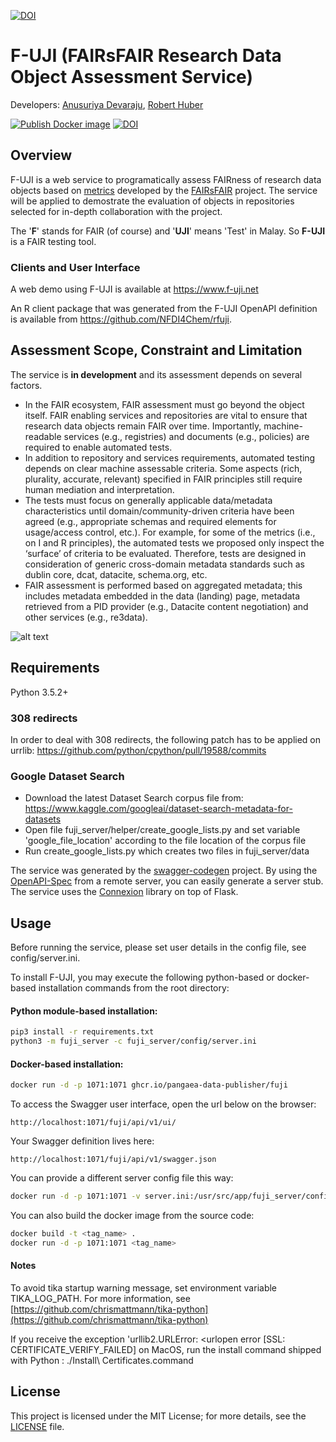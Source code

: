 [![DOI](https://zenodo.org/badge/DOI/10.5281/zenodo.4063720.svg)](https://doi.org/10.5281/zenodo.4063720)

# F-UJI (FAIRsFAIR Research Data Object Assessment Service)
Developers: [Anusuriya Devaraju](mailto:anusuriya.devaraju@googlemail.com), [Robert Huber](mailto:rhuber@marum.de)

[![Publish Docker image](https://github.com/pangaea-data-publisher/fuji/actions/workflows/publish-docker.yml/badge.svg)](https://github.com/pangaea-data-publisher/fuji/actions/workflows/publish-docker.yml)
[![DOI](https://zenodo.org/badge/DOI/10.5281/zenodo.4063720.svg)](https://doi.org/10.5281/zenodo.4063720)


## Overview

F-UJI is a web service to programatically assess FAIRness of research data objects based on [metrics](https://doi.org/10.5281/zenodo.3775793) developed by the [FAIRsFAIR](https://www.fairsfair.eu/) project. 
The service will be applied to demostrate the evaluation of objects in repositories selected for in-depth collaboration with the project.  

The '__F__' stands for FAIR (of course) and '__UJI__' means 'Test' in Malay. So __F-UJI__ is a FAIR testing tool.

### Clients and User Interface

A web demo using F-UJI is available at https://www.f-uji.net

An R client package that was generated from the F-UJI OpenAPI definition is available from https://github.com/NFDI4Chem/rfuji.

## Assessment Scope, Constraint and Limitation
The service is **in development** and its assessment depends on several factors. 
- In the FAIR ecosystem, FAIR assessment must go beyond the object itself. FAIR enabling services and repositories are vital to ensure that research data objects remain FAIR over time. Importantly, machine-readable services (e.g., registries) and documents (e.g., policies) are required to enable automated tests. 
- In addition to repository and services requirements, automated testing depends on clear machine assessable criteria. Some aspects (rich, plurality, accurate, relevant) specified in FAIR principles still require human mediation and interpretation. 
- The tests must focus on generally applicable data/metadata characteristics until domain/community-driven criteria have been agreed (e.g., appropriate schemas and required elements for usage/access control, etc.). For example, for some of the metrics (i.e., on I and R principles), the automated tests we proposed only inspect the ‘surface’ of criteria to be evaluated. Therefore, tests are designed in consideration of generic cross-domain metadata standards such as dublin core, dcat, datacite, schema.org, etc.
- FAIR assessment is performed based on aggregated metadata; this includes metadata embedded in the data (landing) page, metadata retrieved from a PID provider (e.g., Datacite content negotiation) and other services (e.g., re3data).

![alt text](https://github.com/pangaea-data-publisher/fuji/blob/master/fuji_server/static/main.png?raw=true)

## Requirements
Python 3.5.2+

### 308 redirects
In order to deal with 308 redirects, the following patch has to be applied on urrlib:
https://github.com/python/cpython/pull/19588/commits

### Google Dataset Search
* Download the latest Dataset Search corpus file from: https://www.kaggle.com/googleai/dataset-search-metadata-for-datasets
* Open file fuji_server/helper/create_google_lists.py and set variable 'google_file_location' according to the file location of the corpus file
* Run create_google_lists.py which creates two files in fuji_server/data

The service was generated by the [swagger-codegen](https://github.com/swagger-api/swagger-codegen) project. By using the
[OpenAPI-Spec](https://github.com/swagger-api/swagger-core/wiki) from a remote server, you can easily generate a server stub.  
The service uses the [Connexion](https://github.com/zalando/connexion) library on top of Flask.

## Usage
Before running the service, please set user details in the config file, see config/server.ini.

To install F-UJI, you may execute the following python-based or docker-based installation commands from the root directory:

#### Python module-based installation:
```bash
pip3 install -r requirements.txt
python3 -m fuji_server -c fuji_server/config/server.ini
```

#### Docker-based installation:

```bash
docker run -d -p 1071:1071 ghcr.io/pangaea-data-publisher/fuji
```

To access the Swagger  user interface, open the url below on the browser:

```
http://localhost:1071/fuji/api/v1/ui/
```

Your Swagger definition lives here:

```
http://localhost:1071/fuji/api/v1/swagger.json
```

You can provide a different server config file this way:

```bash
docker run -d -p 1071:1071 -v server.ini:/usr/src/app/fuji_server/config/server.ini ghcr.io/pangaea-data-publisher/fuji
```

You can also build the docker image from the source code:

```bash
docker build -t <tag_name> .
docker run -d -p 1071:1071 <tag_name>
```

#### Notes

To avoid tika startup warning message, set environment variable TIKA_LOG_PATH. For more information, see [https://github.com/chrismattmann/tika-python](https://github.com/chrismattmann/tika-python)

If you receive the exception 'urllib2.URLError: <urlopen error [SSL: CERTIFICATE_VERIFY_FAILED] on MacOS, run the install command shipped with Python :
./Install\ Certificates.command


## License
This project is licensed under the MIT License; for more details, see the [LICENSE](https://github.com/pangaea-data-publisher/fuji/blob/master/LICENSE) file.
